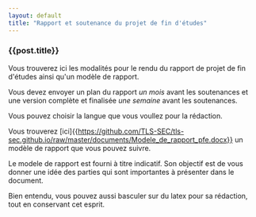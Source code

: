 ```yaml
---
layout: default
title: "Rapport et soutenance du projet de fin d'études"
---
```


### {{post.title}}

Vous trouverez ici les modalités pour le rendu du rapport de projet de fin d'études ainsi qu'un modèle de rapport.

Vous devez envoyer un plan du rapport *un mois* avant les soutenances et une version complète et finalisée *une semaine* avant les soutenances.

Vous pouvez choisir la langue que vous voullez pour la rédaction.

Vous trouverez [ici]{{https://github.com/TLS-SEC/tls-sec.github.io/raw/master/documents/Modele_de_rapport_pfe.docx}} un modèle de rapport que vous pouvez suivre.

Le modele de rapport est fourni à titre indicatif. Son objectif est de vous donner une idée des parties qui sont importantes à présenter dans le document. 

Bien entendu, vous pouvez aussi basculer sur du latex pour sa rédaction, tout en conservant cet esprit.


